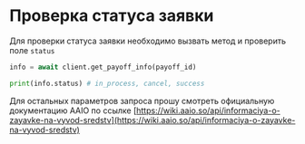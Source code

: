# Проверка статуса заявки

Для проверки статуса заявки необходимо вызвать метод и проверить поле `status`

```python
info = await client.get_payoff_info(payoff_id)

print(info.status) # in_process, cancel, success
```

Для остальных параметров запроса прошу смотреть официальную документацию AAIO по ссылке [https://wiki.aaio.so/api/informaciya-o-zayavke-na-vyvod-sredstv](https://wiki.aaio.so/api/informaciya-o-zayavke-na-vyvod-sredstv)
